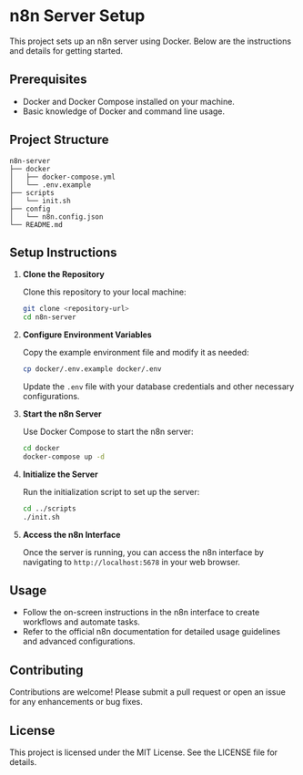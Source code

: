 # n8n Server Setup

This project sets up an n8n server using Docker. Below are the instructions and details for getting started.

## Prerequisites

- Docker and Docker Compose installed on your machine.
- Basic knowledge of Docker and command line usage.

## Project Structure

```
n8n-server
├── docker
│   ├── docker-compose.yml
│   └── .env.example
├── scripts
│   └── init.sh
├── config
│   └── n8n.config.json
└── README.md
```

## Setup Instructions

1. **Clone the Repository**

   Clone this repository to your local machine:

   ```bash
   git clone <repository-url>
   cd n8n-server
   ```

2. **Configure Environment Variables**

   Copy the example environment file and modify it as needed:

   ```bash
   cp docker/.env.example docker/.env
   ```

   Update the `.env` file with your database credentials and other necessary configurations.

3. **Start the n8n Server**

   Use Docker Compose to start the n8n server:

   ```bash
   cd docker
   docker-compose up -d
   ```

4. **Initialize the Server**

   Run the initialization script to set up the server:

   ```bash
   cd ../scripts
   ./init.sh
   ```

5. **Access the n8n Interface**

   Once the server is running, you can access the n8n interface by navigating to `http://localhost:5678` in your web browser.

## Usage

- Follow the on-screen instructions in the n8n interface to create workflows and automate tasks.
- Refer to the official n8n documentation for detailed usage guidelines and advanced configurations.

## Contributing

Contributions are welcome! Please submit a pull request or open an issue for any enhancements or bug fixes.

## License

This project is licensed under the MIT License. See the LICENSE file for details.